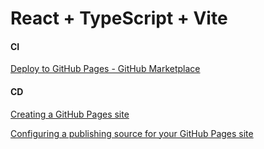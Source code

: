 # React + TypeScript + Vite

#### CI

[Deploy to GitHub Pages - GitHub Marketplace](https://github.com/marketplace/actions/deploy-to-github-pages)

#### CD

[Creating a GitHub Pages site](https://docs.github.com/zh/pages/getting-started-with-github-pages/creating-a-github-pages-site)

[Configuring a publishing source for your GitHub Pages site](https://docs.github.com/en/pages/getting-started-with-github-pages/configuring-a-publishing-source-for-your-github-pages-site)
